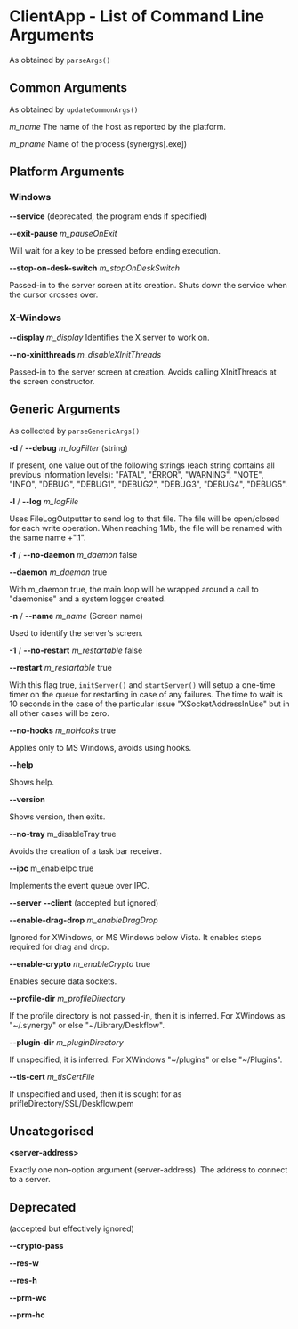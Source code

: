 # ClientApp - List of Command Line Arguments

As obtained by ```parseArgs()```

## Common Arguments

As obtained by ```updateCommonArgs()```

*m_name*
The name of the host as reported by the platform.

*m_pname*
Name of the process (synergys\[.exe])

## Platform Arguments

### Windows

**--service** (deprecated, the program ends if specified)

**--exit-pause**
*m_pauseOnExit*

Will wait for a key to be pressed before ending execution.

**--stop-on-desk-switch**
*m_stopOnDeskSwitch*

Passed-in to the server screen at its creation. Shuts down the service when the cursor crosses over.

### X-Windows

**--display**
*m_display*
Identifies the X server to work on.

**--no-xinitthreads**
*m_disableXInitThreads*

Passed-in to the server screen at creation. Avoids calling XInitThreads at the screen constructor.

## Generic Arguments

As collected by ```parseGenericArgs()```

**-d** / **--debug**
*m_logFilter* (string)

If present, one value out of the following strings (each string contains all previous information levels): 
    "FATAL",
    "ERROR",
    "WARNING",
    "NOTE",
    "INFO",
    "DEBUG",
    "DEBUG1",
    "DEBUG2",
    "DEBUG3",
    "DEBUG4",
    "DEBUG5".

**-l** / **--log**
*m_logFile*

Uses FileLogOutputter to send log to that file. The file will be open/closed for each write operation. When reaching 1Mb, the file will be renamed with the same name +".1".

**-f** / **--no-daemon**
*m_daemon* false

**--daemon**
*m_daemon* true

With m_daemon true, the main loop will be wrapped around a call to "daemonise" and a system logger created.

**-n** / **--name**
*m_name* (Screen name)

Used to identify the server's screen.

**-1** / **--no-restart**
*m_restartable* false

**--restart**
*m_restartable* true

With this flag true, ```initServer()``` and ```startServer()``` will setup a one-time timer on the queue for restarting in case of any failures.
The time to wait is 10 seconds in the case of the particular issue "XSocketAddressInUse" but in all other cases will be zero.

**--no-hooks**
*m_noHooks* true

Applies only to MS Windows, avoids using hooks.

**--help**

Shows help.

**--version**

Shows version, then exits.

**--no-tray**
m_disableTray true

Avoids the creation of a task bar receiver.

**--ipc**
m_enableIpc true

Implements the event queue over IPC.

**--server**
**--client**
(accepted but ignored)

**--enable-drag-drop**
*m_enableDragDrop*

Ignored for XWindows, or MS Windows below Vista. It enables steps required for drag and drop.

**--enable-crypto**
*m_enableCrypto* true

Enables secure data sockets.

**--profile-dir**
*m_profileDirectory*

If the profile directory is not passed-in, then it is inferred. For XWindows as "~/.synergy" or else "~/Library/Deskflow".

**--plugin-dir**
*m_pluginDirectory*

If unspecified, it is inferred. For XWindows "~/plugins" or else "~/Plugins".

**--tls-cert**
*m_tlsCertFile*

If unspecified and used, then it is sought for as prifleDirectory/SSL/Deskflow.pem

## Uncategorised

**\<server-address>**

Exactly one non-option argument (server-address). The address to connect to a server.

## Deprecated

(accepted but effectively ignored)

**--crypto-pass**

**--res-w**

**--res-h**

**--prm-wc**

**--prm-hc**
